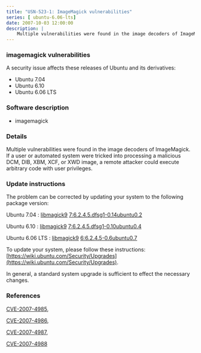 ```yaml
---
title: "USN-523-1: ImageMagick vulnerabilities"
series: [ ubuntu-6.06-lts]
date: 2007-10-03 12:00:00
description: |
    Multiple vulnerabilities were found in the image decoders of ImageMagick. If a user or automated system were tricked into processing a malicious DCM, DIB, XBM, XCF, or XWD image, a remote attacker could execute arbitrary code with user privileges. 
--- 
```

 
 


### imagemagick vulnerabilities

A security issue affects these releases of Ubuntu and its derivatives:

* Ubuntu 7.04
* Ubuntu 6.10
* Ubuntu 6.06 LTS

### Software description

* imagemagick 

### Details

Multiple vulnerabilities were found in the image decoders of ImageMagick. If a user or automated system were tricked into processing a malicious DCM, DIB, XBM, XCF, or XWD image, a remote attacker could execute arbitrary code with user privileges. 

### Update instructions

The problem can be corrected by updating your system to the following package version:

Ubuntu 7.04
 : [libmagick9](https://launchpad.net/ubuntu/+source/imagemagick) <span> [7:6.2.4.5.dfsg1-0.14ubuntu0.2](https://launchpad.net/ubuntu/+source/imagemagick/7:6.2.4.5.dfsg1-0.14ubuntu0.2) </span> 

Ubuntu 6.10
 : [libmagick9](https://launchpad.net/ubuntu/+source/imagemagick) <span> [7:6.2.4.5.dfsg1-0.10ubuntu0.4](https://launchpad.net/ubuntu/+source/imagemagick/7:6.2.4.5.dfsg1-0.10ubuntu0.4) </span> 

Ubuntu 6.06 LTS
 : [libmagick9](https://launchpad.net/ubuntu/+source/imagemagick) <span> [6:6.2.4.5-0.6ubuntu0.7](https://launchpad.net/ubuntu/+source/imagemagick/6:6.2.4.5-0.6ubuntu0.7) </span> 

To update your system, please follow these instructions: [https://wiki.ubuntu.com/Security/Upgrades](https://wiki.ubuntu.com/Security/Upgrades).

In general, a standard system upgrade is sufficient to effect the necessary changes. 

### References

 
 [CVE-2007-4985](http://people.ubuntu.com/~ubuntu-security/cve/CVE-2007-4985), 

 [CVE-2007-4986](http://people.ubuntu.com/~ubuntu-security/cve/CVE-2007-4986), 

 [CVE-2007-4987](http://people.ubuntu.com/~ubuntu-security/cve/CVE-2007-4987), 

 [CVE-2007-4988](http://people.ubuntu.com/~ubuntu-security/cve/CVE-2007-4988)
 

